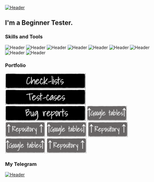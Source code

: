 [![Header](https://github.com/Tronikos8/Tronikos8/blob/main/assets/image.png)](https://hh.ru/resume/8395e3fdff0afd61420039ed1f685841444535?disableBrowserCache=true&hhtmFrom=resume_list)

## I'm a Beginner Tester. 

### Skills and Tools
![Header](https://img.shields.io/badge/Postman-090909?style=for-the-badge&logo=postman&logoColor=f76935)
![Header](https://img.shields.io/badge/Github-090909?style=for-the-badge&logo=github&logoColor=8cc4d7)
![Header](https://img.shields.io/badge/Redmine-090909?style=for-the-badge&logo=Redmine&logoColor=2674f2)
![Header](https://img.shields.io/badge/DevTools-090909?style=for-the-badge&logo=googlechrome&logoColor=2674f2)
![Header](https://img.shields.io/badge/TestRail-090909?style=for-the-badge&logo=&logoColor=71b556)
![Header](https://img.shields.io/badge/Sitechco-090909?style=for-the-badge&logo=Sitechco&logoColor=2674f2)
![Header](https://img.shields.io/badge/SQL-090909?style=for-the-badge&logo=sql&logoColor=00618a)
![Header](https://img.shields.io/badge/HTML-090909?style=for-the-badge&logo=Html&logoColor=2674f2)
![Header](https://img.shields.io/badge/CSS-090909?style=for-the-badge&logo=Css&logoColor=2674f2)

### Portfolio

[![Header](https://github.com/DanielKokorinn/DanielKokorinn/blob/main/assets/Check_lists.png)](https://hh.ru/resume/8395e3fdff0afd61420039ed1f685841444535?disableBrowserCache=true&hhtmFrom=resume_list)
[![Header](https://github.com/DanielKokorinn/DanielKokorinn/blob/main/assets/Test_cases.png)](https://hh.ru/resume/8395e3fdff0afd61420039ed1f685841444535?disableBrowserCache=true&hhtmFrom=resume_list)
[![Header](https://github.com/DanielKokorinn/DanielKokorinn/blob/main/assets/Bug_reports.png)](https://hh.ru/resume/8395e3fdff0afd61420039ed1f685841444535?disableBrowserCache=true&hhtmFrom=resume_list)
[![Header](https://github.com/DanielKokorinn/DanielKokorinn/blob/main/assets/Google_tables%20(1).png)](https://docs.google.com/spreadsheets/d/1sG7QratPByEUFkjyfq1ggEWxD9CBhHavt7Hbn0ZwRec/edit?usp=sharing)
[![Header](https://github.com/DanielKokorinn/DanielKokorinn/blob/main/assets/Repository%20(1).png)](https://github.com/DanielKokorinn/Check_lists.git)
[![Header](https://github.com/DanielKokorinn/DanielKokorinn/blob/main/assets/Google_tables%20(1).png)](https://hh.ru/resume/8395e3fdff0afd61420039ed1f685841444535?disableBrowserCache=true&hhtmFrom=resume_list)
[![Header](https://github.com/DanielKokorinn/DanielKokorinn/blob/main/assets/Repository%20(1).png)](https://github.com/DanielKokorinn/Test_cases.git)
[![Header](https://github.com/DanielKokorinn/DanielKokorinn/blob/main/assets/Google_tables%20(1).png)](https://docs.google.com/spreadsheets/d/1u5MK4d5rRCznZkpRCYv-XFDcbGgFVhPbZ7FLKbvcPO4/edit?usp=sharing)
[![Header](https://github.com/DanielKokorinn/DanielKokorinn/blob/main/assets/Repository%20(1).png)](https://github.com/DanielKokorinn/Bug_reports.git)

### My Telegram
[![Header](https://img.shields.io/badge/Telegram-090909?style=for-the-badge&logo=telegram&logoColor=31a5db)](https://t.me/denialito)